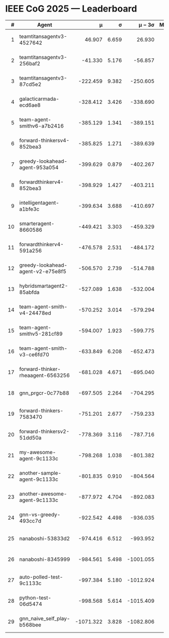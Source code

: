 # IEEE CoG 2025 — Leaderboard

| # | Agent | μ | σ | μ − 3σ | Matches | Updated |
|---:|---|---:|---:|---:|---:|---|
| 1 | teamtitansagentv3-4527642 | 46.907 | 6.659 | 26.930 | 22610 | 2025-08-25 18:12 |
| 2 | teamtitansagentv3-256baf2 | -41.330 | 5.176 | -56.857 | 22956 | 2025-08-25 18:12 |
| 3 | teamtitansagentv3-87cd5e2 | -222.459 | 9.382 | -250.605 | 23446 | 2025-08-25 18:12 |
| 4 | galacticarmada-ecd6ae8 | -328.412 | 3.426 | -338.690 | 21160 | 2025-08-25 18:12 |
| 5 | team-agent-smithv6-a7b2416 | -385.129 | 1.341 | -389.151 | 22700 | 2025-08-25 18:12 |
| 6 | forward-thinkersv4-852bea3 | -385.825 | 1.271 | -389.639 | 18748 | 2025-08-25 18:12 |
| 7 | greedy-lookahead-agent-953a054 | -399.629 | 0.879 | -402.267 | 20946 | 2025-08-25 18:12 |
| 8 | forwardthinkerv4-852bea3 | -398.929 | 1.427 | -403.211 | 19275 | 2025-08-25 18:12 |
| 9 | intelligentagent-a1bfe3c | -399.634 | 3.688 | -410.697 | 19391 | 2025-08-25 18:12 |
| 10 | smarteragent-8660586 | -449.421 | 3.303 | -459.329 | 19298 | 2025-08-25 18:12 |
| 11 | forwardthinkerv4-591a256 | -476.578 | 2.531 | -484.172 | 18554 | 2025-08-25 18:12 |
| 12 | greedy-lookahead-agent-v2-e75e8f5 | -506.570 | 2.739 | -514.788 | 23186 | 2025-08-25 18:12 |
| 13 | hybridsmartagent2-85abfda | -527.089 | 1.638 | -532.004 | 19072 | 2025-08-25 18:12 |
| 14 | team-agent-smith-v4-24478ed | -570.252 | 3.014 | -579.294 | 22596 | 2025-08-25 18:12 |
| 15 | team-agent-smithv5-281cf89 | -594.007 | 1.923 | -599.775 | 21820 | 2025-08-25 18:12 |
| 16 | team-agent-smith-v3-ce6fd70 | -633.849 | 6.208 | -652.473 | 23296 | 2025-08-25 18:12 |
| 17 | forward-thinker-rheaagent-6563256 | -681.028 | 4.671 | -695.040 | 21024 | 2025-08-25 18:12 |
| 18 | gnn_prgcr-0c77b88 | -697.505 | 2.264 | -704.295 | 20100 | 2025-08-25 18:12 |
| 19 | forward-thinkers-7583470 | -751.201 | 2.677 | -759.233 | 20860 | 2025-08-25 18:12 |
| 20 | forward-thinkersv2-51dd50a | -778.369 | 3.116 | -787.716 | 22004 | 2025-08-25 18:12 |
| 21 | my-awesome-agent-9c1133c | -798.268 | 1.038 | -801.382 | 23380 | 2025-08-25 18:12 |
| 22 | another-sample-agent-9c1133c | -801.835 | 0.910 | -804.564 | 22900 | 2025-08-25 18:12 |
| 23 | another-awesome-agent-9c1133c | -877.972 | 4.704 | -892.083 | 24560 | 2025-08-25 18:12 |
| 24 | gnn-vs-greedy-493cc7d | -922.542 | 4.498 | -936.035 | 17820 | 2025-08-25 18:12 |
| 25 | nanaboshi-53833d2 | -974.416 | 6.512 | -993.952 | 17560 | 2025-08-25 18:12 |
| 26 | nanaboshi-8345999 | -984.561 | 5.498 | -1001.055 | 18350 | 2025-08-25 18:12 |
| 27 | auto-polled-test-9c1133c | -997.384 | 5.180 | -1012.924 | 23660 | 2025-08-25 18:12 |
| 28 | python-test-06d5474 | -998.568 | 5.614 | -1015.409 | 18170 | 2025-08-25 18:12 |
| 29 | gnn_naive_self_play-b568bee | -1071.322 | 3.828 | -1082.806 | 18500 | 2025-08-25 18:12 |
